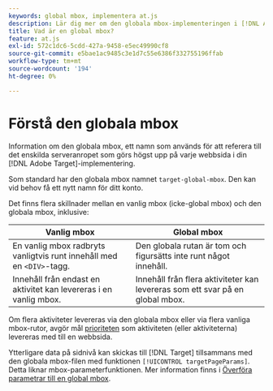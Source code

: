 ```yaml
---
keywords: global mbox, implementera at.js
description: Lär dig mer om den globala mbox-implementeringen i [!DNL Adobe Target], a name used to refer to the single server call made at the top of each web page in your [!DNL Target] .
title: Vad är en global mbox?
feature: at.js
exl-id: 572c1dc6-5cdd-427a-9458-e5ec49990cf8
source-git-commit: e5bae1ac9485c3e1d7c55e6386f332755196ffab
workflow-type: tm+mt
source-wordcount: '194'
ht-degree: 0%

---
```


# Förstå den globala mbox

Information om den globala mbox, ett namn som används för att referera till det enskilda serveranropet som görs högst upp på varje webbsida i din [!DNL Adobe Target]-implementering.

Som standard har den globala mbox namnet `target-global-mbox`. Den kan vid behov få ett nytt namn för ditt konto.

Det finns flera skillnader mellan en vanlig mbox (icke-global mbox) och den globala mbox, inklusive:

| Vanlig mbox | Global mbox |
|--- |--- |
| En vanlig mbox radbryts vanligtvis runt innehåll med en `<DIV>`-tagg. | Den globala rutan är tom och figursätts inte runt något innehåll. |
| Innehåll från endast en aktivitet kan levereras i en vanlig mbox. | Innehåll från flera aktiviteter kan levereras som ett svar på en global mbox. |

Om flera aktiviteter levereras via den globala mbox eller via flera vanliga mbox-rutor, avgör mål [prioriteten](https://experienceleague.adobe.com/docs/target/using/activities/priority.html) som aktiviteten (eller aktiviteterna) levereras med till en webbsida.

Ytterligare data på sidnivå kan skickas till [!DNL Target] tillsammans med den globala mbox-filen med funktionen `[!UICONTROL targetPageParams]`. Detta liknar mbox-parameterfunktionen. Mer information finns i [Överföra parametrar till en global mbox](/help/dev/implement/client-side/atjs/global-mbox/pass-parameters-to-global-mbox.md).
